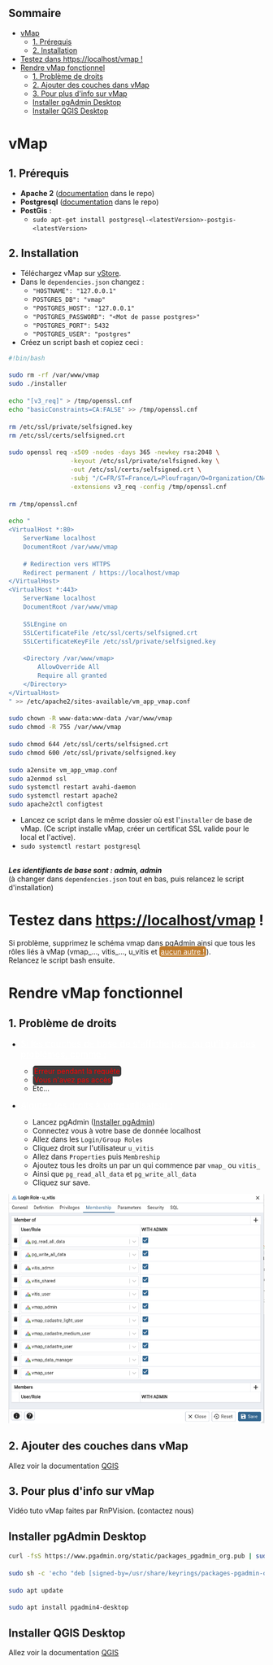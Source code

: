 <style>
    erreur {
        color:red;
        background-color: #3d3c3d;
        border-radius: 5px;

        padding-bottom: 2px;
        padding-top: 2px;
        padding-left: 3px;
        padding-right: 3px;
    }

    sousTitre {
        color: white;
        font-size: 1.25em;
        text-decoration: white underline;
    }

    warning {
        color:white;
        background-color: #c07c2c;
        border-radius: 5px;
        text-decoration: white underline;

        padding-bottom: 2px;
        padding-top: 2px;
        padding-left: 3px;
        padding-right: 3px;
    }
</style>
## Sommaire
- [vMap](#vmap)
  - [1. Prérequis](#1-prérequis)
  - [2. Installation](#2-installation)
- [Testez dans https://localhost/vmap !](#testez-dans-httpslocalhostvmap-)
- [Rendre vMap fonctionnel](#rendre-vmap-fonctionnel)
  - [1. Problème de droits](#1-problème-de-droits)
  - [2. Ajouter des couches dans vMap](#2-ajouter-des-couches-dans-vmap)
  - [3. Pour plus d'info sur vMap](#3-pour-plus-dinfo-sur-vmap)
  - [Installer pgAdmin Desktop](#installer-pgadmin-desktop)
  - [Installer QGIS Desktop](#installer-qgis-desktop)

# vMap

## 1. Prérequis
- **Apache 2** ([documentation](./doc_serveur_web.md) dans le repo)
- **Postgresql** ([documentation](./doc_postgresql.md) dans le repo)
- **PostGis** :
    - `sudo apt-get install postgresql-<latestVersion>-postgis-<latestVersion>`


## 2. Installation
 - Téléchargez vMap sur [vStore](https://vstore.veremes.net/vstore/login).
 - Dans le `dependencies.json` changez :
    - `"HOSTNAME": "127.0.0.1"`
    - `POSTGRES_DB": "vmap"`
    - `"POSTGRES_HOST": "127.0.0.1"`
    - `"POSTGRES_PASSWORD": "<Mot de passe postgres>"`
    - `"POSTGRES_PORT": 5432`
    - `"POSTGRES_USER": "postgres"`
 - Créez un script bash et copiez ceci :
```bash
#!bin/bash

sudo rm -rf /var/www/vmap
sudo ./installer

echo "[v3_req]" > /tmp/openssl.cnf 
echo "basicConstraints=CA:FALSE" >> /tmp/openssl.cnf

rm /etc/ssl/private/selfsigned.key
rm /etc/ssl/certs/selfsigned.crt

sudo openssl req -x509 -nodes -days 365 -newkey rsa:2048 \
                 -keyout /etc/ssl/private/selfsigned.key \
                 -out /etc/ssl/certs/selfsigned.crt \
                 -subj "/C=FR/ST=France/L=Ploufragan/O=Organization/CN=localhost" \
                 -extensions v3_req -config /tmp/openssl.cnf

rm /tmp/openssl.cnf                

echo "
<VirtualHost *:80>
    ServerName localhost
    DocumentRoot /var/www/vmap

    # Redirection vers HTTPS
    Redirect permanent / https://localhost/vmap
</VirtualHost>
<VirtualHost *:443>
    ServerName localhost
    DocumentRoot /var/www/vmap

    SSLEngine on
    SSLCertificateFile /etc/ssl/certs/selfsigned.crt
    SSLCertificateKeyFile /etc/ssl/private/selfsigned.key

    <Directory /var/www/vmap>
        AllowOverride All
        Require all granted
    </Directory>
</VirtualHost>
" >> /etc/apache2/sites-available/vm_app_vmap.conf

sudo chown -R www-data:www-data /var/www/vmap
sudo chmod -R 755 /var/www/vmap

sudo chmod 644 /etc/ssl/certs/selfsigned.crt
sudo chmod 600 /etc/ssl/private/selfsigned.key

sudo a2ensite vm_app_vmap.conf
sudo a2enmod ssl
sudo systemctl restart avahi-daemon
sudo systemctl restart apache2
sudo apache2ctl configtest
```
- Lancez ce script dans le même dossier où est l'`installer` de base de vMap. (Ce script installe vMap, créer un certificat SSL valide pour le local et l'active).
- `sudo systemctl restart postgresql`

\
**_Les identifiants de base sont : admin, admin_**
\
(à changer dans `dependencies.json` tout en bas, puis relancez le script d'installation)

# Testez dans [https://localhost/vmap](https://localhost/vmap) ! 
Si problème, supprimez le schéma vmap dans pgAdmin ainsi que tous les rôles liés à vMap (vmap_..., vitis_..., u_vitis et <warning>aucun autre !</warning>). 
<br>
Relancez le script bash ensuite. 


# Rendre vMap fonctionnel
## 1. Problème de droits
* <sousTitre> Si les couches de base de s'affiche pas, ou qu'il y a des problèmes, comme : </sousTitre>
    * <erreur>Erreur pendant la requête</erreur>
    * <erreur>Vous n'avez pas accès</erreur>
    * Etc...

* <sousTitre>Ajoutez les droits à votre utilisateur : </sousTitre>
    * Lancez pgAdmin ([Installer pgAdmin](#installer-pgadmin-desktop))
    * Connectez vous à votre base de donnée localhost
    * Allez dans les `Login/Group Roles`
    * Cliquez droit sur l'utilisateur `u_vitis`
    * Allez dans `Properties` puis `Membreship`
    * Ajoutez tous les droits un par un qui commence par `vmap_` ou `vitis_`
    * Ainsi que `pg_read_all_data` et `pg_write_all_data`
    * Cliquez sur save.
  
![Droits u_vitis](./droits_u_vitis.png)

## 2. Ajouter des couches dans vMap
Allez voir la documentation [QGIS](./doc_qgis.md)

## 3. Pour plus d'info sur vMap
Vidéo tuto vMap faites par RnPVision. (contactez nous)

## Installer pgAdmin Desktop
```bash
curl -fsS https://www.pgadmin.org/static/packages_pgadmin_org.pub | sudo gpg --dearmor -o /usr/share/keyrings/packages-pgadmin-org.gpg

sudo sh -c 'echo "deb [signed-by=/usr/share/keyrings/packages-pgadmin-org.gpg] https://ftp.postgresql.org/pub/pgadmin/pgadmin4/apt/$(lsb_release -cs) pgadmin4 main" > /etc/apt/sources.list.d/pgadmin4.list && apt update'

sudo apt update

sudo apt install pgadmin4-desktop
```

## Installer QGIS Desktop
Allez voir la documentation [QGIS](./doc_qgis.md)